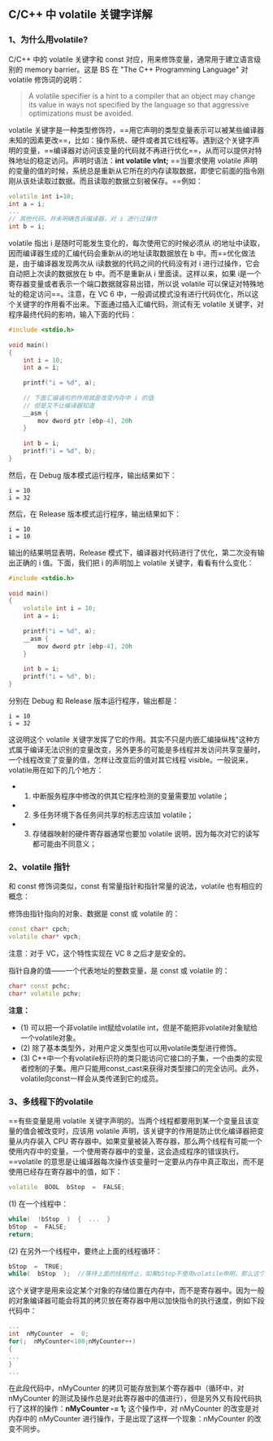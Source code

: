 ## C/C++ 中 volatile 关键字详解

### 1、为什么用volatile?

C/C++ 中的 volatile 关键字和 const 对应，用来修饰变量，通常用于建立语言级别的 memory barrier。这是 BS 在 "The C++ Programming Language" 对 volatile 修饰词的说明：

>   A volatile specifier is a hint to a compiler that an object may change its value in ways not specified by the language so that aggressive optimizations must be avoided.

volatile 关键字是一种类型修饰符，==用它声明的类型变量表示可以被某些编译器未知的因素更改==，比如：操作系统、硬件或者其它线程等。遇到这个关键字声明的变量，==编译器对访问该变量的代码就不再进行优化==，从而可以提供对特殊地址的稳定访问。声明时语法：**int volatile vInt;** ==当要求使用 volatile 声明的变量的值的时候，系统总是重新从它所在的内存读取数据，即使它前面的指令刚刚从该处读取过数据。而且读取的数据立刻被保存。==例如：

```c++
volatile int i=10;
int a = i;
...
// 其他代码，并未明确告诉编译器，对 i 进行过操作
int b = i;
```

volatile 指出 i 是随时可能发生变化的，每次使用它的时候必须从 i的地址中读取，因而编译器生成的汇编代码会重新从i的地址读取数据放在 b 中。而==优化做法是，由于编译器发现两次从 i读数据的代码之间的代码没有对 i 进行过操作，它会自动把上次读的数据放在 b 中。而不是重新从 i 里面读。这样以来，如果 i是一个寄存器变量或者表示一个端口数据就容易出错，所以说 volatile 可以保证对特殊地址的稳定访问==。注意，在 VC 6 中，一般调试模式没有进行代码优化，所以这个关键字的作用看不出来。下面通过插入汇编代码，测试有无 volatile 关键字，对程序最终代码的影响，输入下面的代码：

```c++
#include <stdio.h>
 
void main()
{
    int i = 10;
    int a = i;
 
    printf("i = %d", a);
 
    // 下面汇编语句的作用就是改变内存中 i 的值
    // 但是又不让编译器知道
    __asm {
        mov dword ptr [ebp-4], 20h
    }
 
    int b = i;
    printf("i = %d", b);
}
```



然后，在 Debug 版本模式运行程序，输出结果如下：

```
i = 10
i = 32
```

然后，在 Release 版本模式运行程序，输出结果如下：

```
i = 10
i = 10
```

输出的结果明显表明，Release 模式下，编译器对代码进行了优化，第二次没有输出正确的 i 值。下面，我们把 i 的声明加上 volatile 关键字，看看有什么变化：

```c++
#include <stdio.h>
 
void main()
{
    volatile int i = 10;
    int a = i;
 
    printf("i = %d", a);
    __asm {
        mov dword ptr [ebp-4], 20h
    }
 
    int b = i;
    printf("i = %d", b);
}
```



分别在 Debug 和 Release 版本运行程序，输出都是：

```
i = 10
i = 32
```

这说明这个 volatile 关键字发挥了它的作用。其实不只是内嵌汇编操纵栈"这种方式属于编译无法识别的变量改变，另外更多的可能是多线程并发访问共享变量时，一个线程改变了变量的值，怎样让改变后的值对其它线程 visible。一般说来，volatile用在如下的几个地方：

-   1) 中断服务程序中修改的供其它程序检测的变量需要加 volatile；
-   2) 多任务环境下各任务间共享的标志应该加 volatile；
-   3) 存储器映射的硬件寄存器通常也要加 volatile 说明，因为每次对它的读写都可能由不同意义；

### 2、volatile 指针

和 const 修饰词类似，const 有常量指针和指针常量的说法，volatile 也有相应的概念：

修饰由指针指向的对象、数据是 const 或 volatile 的：

```c++
const char* cpch;
volatile char* vpch;
```

注意：对于 VC，这个特性实现在 VC 8 之后才是安全的。

指针自身的值——一个代表地址的整数变量，是 const 或 volatile 的：

```c++
char* const pchc;
char* volatile pchv;
```

**注意：**

-   (1) 可以把一个非volatile int赋给volatile int，但是不能把非volatile对象赋给一个volatile对象。
-   (2) 除了基本类型外，对用户定义类型也可以用volatile类型进行修饰。
-   (3) C++中一个有volatile标识符的类只能访问它接口的子集，一个由类的实现者控制的子集。用户只能用const_cast来获得对类型接口的完全访问。此外，volatile向const一样会从类传递到它的成员。

### 3、多线程下的volatile

==有些变量是用 volatile 关键字声明的。当两个线程都要用到某一个变量且该变量的值会被改变时，应该用 volatile 声明，该关键字的作用是防止优化编译器把变量从内存装入 CPU 寄存器中。如果变量被装入寄存器，那么两个线程有可能一个使用内存中的变量，一个使用寄存器中的变量，这会造成程序的错误执行。==volatile 的意思是让编译器每次操作该变量时一定要从内存中真正取出，而不是使用已经存在寄存器中的值，如下：

```c++
volatile  BOOL  bStop  =  FALSE;
```

(1) 在一个线程中：

```c++
while(  !bStop  )  {  ...  }  
bStop  =  FALSE;  
return;    
```

(2) 在另外一个线程中，要终止上面的线程循环：

```c++
bStop  =  TRUE;  
while(  bStop  );  //等待上面的线程终止，如果bStop不使用volatile申明，那么这个循环将是一个死循环，因为bStop已经读取到了寄存器中，寄存器中bStop的值永远不会变成FALSE，加上volatile，程序在执行时，每次均从内存中读出bStop的值，就不会死循环了。
```

这个关键字是用来设定某个对象的存储位置在内存中，而不是寄存器中。因为一般的对象编译器可能会将其的拷贝放在寄存器中用以加快指令的执行速度，例如下段代码中：

```c++
...  
int  nMyCounter  =  0;  
for(;  nMyCounter<100;nMyCounter++)  
{  
...  
}  
...
```

在此段代码中，nMyCounter 的拷贝可能存放到某个寄存器中（循环中，对 nMyCounter 的测试及操作总是对此寄存器中的值进行），但是另外又有段代码执行了这样的操作：**nMyCounter -= 1;** 这个操作中，对 nMyCounter 的改变是对内存中的 nMyCounter 进行操作，于是出现了这样一个现象：nMyCounter 的改变不同步。